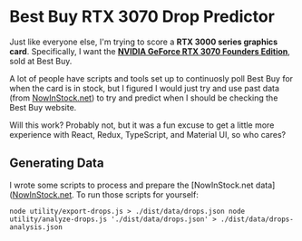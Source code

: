 # Best Buy RTX 3070 Drop Predictor

Just like everyone else, I'm trying to score a **RTX 3000 series graphics card**. Specifically,
I want the **[NVIDIA GeForce RTX 3070 Founders Edition](https://www.bestbuy.com/site/nvidia-geforce-rtx-3070-8gb-gddr6-pci-express-4-0-graphics-card-dark-platinum-and-black/6429442.p?skuId=6429442)**, sold at Best Buy.

A lot of people have scripts and tools set up to continuosly poll Best Buy for when the card is in stock,
but I figured I would just try and use past data (from [NowInStock.net](https://www.nowinstock.net/full_historydetails/1483/52924/))
to try and predict when I should be checking the Best Buy website.

Will this work? Probably not, but it was a fun excuse to get a little more experience with React,
Redux, TypeScript, and Material UI, so who cares?

## Generating Data

I wrote some scripts to process and prepare the [NowInStock.net data]([NowInStock.net](https://www.nowinstock.net/full_historydetails/1483/52924/).
To run those scripts for yourself:

`
node utility/export-drops.js > ./dist/data/drops.json
node utility/analyze-drops.js './dist/data/drops.json' > ./dist/data/drops-analysis.json
`